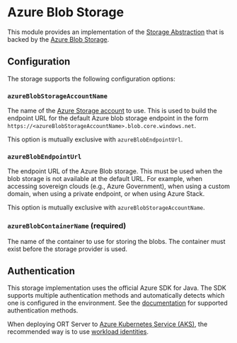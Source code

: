 # Azure Blob Storage

This module provides an implementation of the [Storage Abstraction](./) that is backed by the [Azure Blob Storage](https://azure.microsoft.com/en-us/products/storage/blobs/).

## Configuration

The storage supports the following configuration options:

### `azureBlobStorageAccountName`

The name of the [Azure Storage account](https://learn.microsoft.com/en-us/azure/storage/common/storage-account-overview) to use.
This is used to build the endpoint URL for the default Azure blob storage endpoint in the form `https://<azureBlobStorageAccountName>.blob.core.windows.net`.

This option is mutually exclusive with `azureBlobEndpointUrl`.

### `azureBlobEndpointUrl`

The endpoint URL of the Azure Blob storage.
This must be used when the blob storage is not available at the default URL.
For example, when accessing sovereign clouds (e.g., Azure Government), when using a custom domain, when using a private endpoint, or when using Azure Stack.

This option is mutually exclusive with `azureBlobStorageAccountName`.

### `azureBlobContainerName` (required)

The name of the container to use for storing the blobs.
The container must exist before the storage provider is used.

## Authentication

This storage implementation uses the official Azure SDK for Java.
The SDK supports multiple authentication methods and automatically detects which one is configured in the environment.
See the [documentation](https://learn.microsoft.com/en-us/java/api/overview/azure/identity-readme?view=azure-java-stable#credential-classes) for supported authentication methods.

When deploying ORT Server to [Azure Kubernetes Service (AKS)](https://learn.microsoft.com/en-us/azure/aks/), the recommended way is to use [workload identities](https://learn.microsoft.com/en-us/azure/aks/workload-identity-overview).
